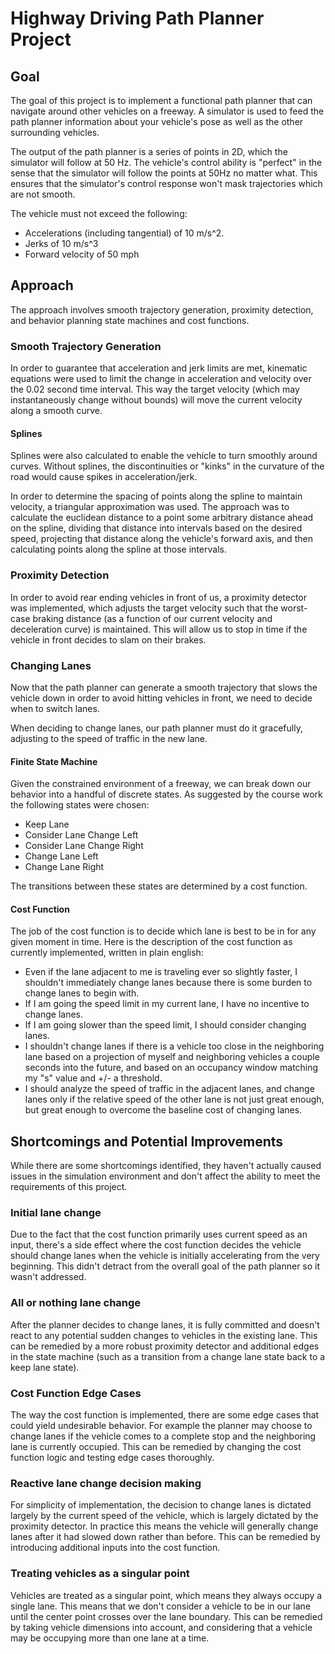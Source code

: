 # Highway Driving Path Planner Project

## Goal
The goal of this project is to implement a functional path planner that can navigate around other vehicles on a freeway. A simulator is used to feed the path planner information about your vehicle's pose as well as the other surrounding vehicles.

The output of the path planner is a series of points in 2D, which the simulator will follow at 50 Hz. The vehicle's control ability is "perfect" in the sense that the simulator will follow the points at 50Hz no matter what. This ensures that the simulator's control response won't mask trajectories which are not smooth.

The vehicle must not exceed the following:
* Accelerations (including tangential) of 10 m/s^2.
* Jerks of 10 m/s^3
* Forward velocity of 50 mph

## Approach
The approach involves smooth trajectory generation, proximity detection, and behavior planning state machines and cost functions.

### Smooth Trajectory Generation
In order to guarantee that acceleration and jerk limits are met, kinematic equations were used to limit the change in acceleration and velocity over the 0.02 second time interval. This way the target velocity (which may instantaneously change without bounds) will move the current velocity along a smooth curve.

#### Splines
Splines were also calculated to enable the vehicle to turn smoothly around curves. Without splines, the discontinuities or "kinks" in the curvature of the road would cause spikes in acceleration/jerk.

In order to determine the spacing of points along the spline to maintain velocity, a triangular approximation was used. The approach was to calculate the euclidean distance to a point some arbitrary distance ahead on the spline, dividing that distance into intervals based on the desired speed, projecting that distance along the vehicle's forward axis, and then calculating points along the spline at those intervals.

### Proximity Detection
In order to avoid rear ending vehicles in front of us, a proximity detector was implemented, which adjusts the target velocity such that the worst-case braking distance (as a function of our current velocity and deceleration curve) is maintained. This will allow us to stop in time if the vehicle in front decides to slam on their brakes.

### Changing Lanes
Now that the path planner can generate a smooth trajectory that slows the vehicle down in order to avoid hitting vehicles in front, we need to decide when to switch lanes.

When deciding to change lanes, our path planner must do it gracefully, adjusting to the speed of traffic in the new lane.

#### Finite State Machine
Given the constrained environment of a freeway, we can break down our behavior into a handful of discrete states. As suggested by the course work the following states were chosen:
* Keep Lane
* Consider Lane Change Left
* Consider Lane Change Right
* Change Lane Left
* Change Lane Right

The transitions between these states are determined by a cost function.

#### Cost Function
The job of the cost function is to decide which lane is best to be in for any given moment in time. Here is the description of the cost function as currently implemented, written in plain english:

* Even if the lane adjacent to me is traveling ever so slightly faster, I shouldn't immediately change lanes because there is some burden to change lanes to begin with.
* If I am going the speed limit in my current lane, I have no incentive to change lanes.
* If I am going slower than the speed limit, I should consider changing lanes.
* I shouldn't change lanes if there is a vehicle too close in the neighboring lane based on a projection of myself and neighboring vehicles a couple seconds into the future, and based on an occupancy window matching my "s" value and +/- a threshold.
* I should analyze the speed of traffic in the adjacent lanes, and change lanes only if the relative speed of the other lane is not just great enough, but great enough to overcome the baseline cost of changing lanes.

## Shortcomings and Potential Improvements
While there are some shortcomings identified, they haven't actually caused issues in the simulation environment and don't affect the ability to meet the requirements of this project.

### Initial lane change
Due to the fact that the cost function primarily uses current speed as an input, there's a side effect where the cost function decides the vehicle should change lanes when the vehicle is initially accelerating from the very beginning. This didn't detract from the overall goal of the path planner so it wasn't addressed.

### All or nothing lane change
After the planner decides to change lanes, it is fully committed and doesn't react to any potential sudden changes to vehicles in the existing lane. This can be remedied by a more robust proximity detector and additional edges in the state machine (such as a transition from a change lane state back to a keep lane state).

### Cost Function Edge Cases
The way the cost function is implemented, there are some edge cases that could yield undesirable behavior. For example the planner may choose to change lanes if the vehicle comes to a complete stop and the neighboring lane is currently occupied. This can be remedied by changing the cost function logic and testing edge cases thoroughly.

### Reactive lane change decision making
For simplicity of implementation, the decision to change lanes is dictated largely by the current speed of the vehicle, which is largely dictated by the proximity detector. In practice this means the vehicle will generally change lanes after it had slowed down rather than before. This can be remedied by introducing additional inputs into the cost function.

### Treating vehicles as a singular point
Vehicles are treated as a singular point, which means they always occupy a single lane. This means that we don't consider a vehicle to be in our lane until the center point crosses over the lane boundary. This can be remedied by taking vehicle dimensions into account, and considering that a vehicle may be occupying more than one lane at a time.
